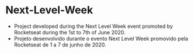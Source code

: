 # Next-Level-Week

- Project developed during the Next Level Week event promoted by Rocketseat during the 1st to 7th of June 2020. 
- Projeto desenvolvido durante o evento Next Level Week promovido pela Rocketseat de 1 a 7 de junho de 2020.
